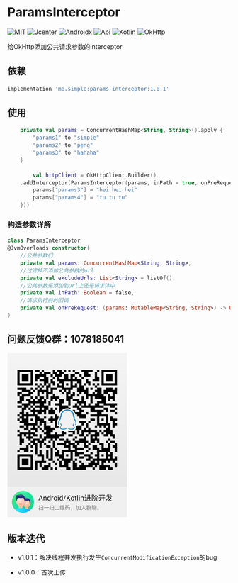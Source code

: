 # ParamsInterceptor
![MIT](https://img.shields.io/badge/License-MIT-orange?style=flat-square)  ![Jcenter](https://img.shields.io/badge/Jcenter-1.0.1-brightgreen?style=flat-square)  ![Androidx](https://img.shields.io/badge/Androidx-Yes-blue?style=flat-square)  ![Api](https://img.shields.io/badge/Api-14+-blueviolet?style=flat-square)  ![Kotlin](https://img.shields.io/badge/Kotlin-Yes-ff6984?style=flat-square) ![OkHttp](https://img.shields.io/badge/OkHttp-4.2.0-yellow?style=flat-square)

给OkHttp添加公共请求参数的Interceptor

## 依赖

```groovy
implementation 'me.simple:params-interceptor:1.0.1'
```

## 使用

```kotlin
    private val params = ConcurrentHashMap<String, String>().apply {
        "params1" to "simple"
        "params2" to "peng"
        "params3" to "hahaha"
    }

		val httpClient = OkHttpClient.Builder()
    .addInterceptor(ParamsInterceptor(params, inPath = true, onPreRequest = { params ->
        params["params3"] = "hei hei hei"
        params["params4"] = "tu tu tu"
    }))
```

### 构造参数详解

```kotlin
class ParamsInterceptor
@JvmOverloads constructor(
    //公共参数们
    private val params: ConcurrentHashMap<String, String>,
    //过滤掉不添加公共参数的url
    private val excludeUrls: List<String> = listOf(),
    //公共参数是添加到url上还是请求体中
    private val inPath: Boolean = false,
    //请求执行前的回调
    private val onPreRequest: (params: MutableMap<String, String>) -> Unit = {}
)
```

## 问题反馈Q群：1078185041

<img src="https://raw.githubusercontent.com/simplepeng/ImageRepo/master/q_group.jpg" width="270px" height="370px">

## 版本迭代

* v1.0.1：解决线程并发执行发生`ConcurrentModificationException`的bug


* v1.0.0：首次上传